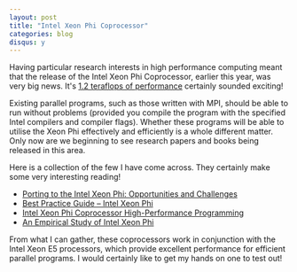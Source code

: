 ```yaml
---
layout: post
title: "Intel Xeon Phi Coprocessor"
categories: blog
disqus: y
---
```


Having particular research interests in high performance computing meant that the release of the Intel Xeon Phi Coprocessor, earlier this year, was very big news. It's [1.2 teraflops of performance](http://www.intel.com/content/dam/www/public/us/en/documents/product-briefs/high-performance-xeon-phi-coprocessor-brief.pdf) certainly sounded exciting!

Existing parallel programs, such as those written with MPI, should be able to run without problems (provided you compile the program with the specified Intel compilers and compiler flags). Whether these programs will be able to utilise the Xeon Phi effectively and efficiently is a whole different matter. Only now are we beginning to see research papers and books being released in this area.

Here is a collection of the few I have come across. They certainly make some very interesting reading!

- [Porting to the Intel Xeon Phi: Opportunities and Challenges](https://www.xsede.org/documents/271087/586927/CRosales_TACC_porting_mic.pdf)
- [Best Practice Guide – Intel Xeon Phi](http://www.prace-project.eu/IMG/pdf/Best-Practice-Guide-Intel-Xeon-Phi.pdf)
- [Intel Xeon Phi Coprocessor High-Performance Programming](http://books.google.co.uk/books?id=KJORYTHOxbEC&lpg=PT11&lr=lang_en&pg=PT3#v=onepage&q&f=false)
- [An Empirical Study of Intel Xeon Phi](http://arxiv.org/pdf/1310.5842.pdf)

From what I can gather, these coprocessors work in conjunction with the Intel Xeon E5 processors, which provide excellent performance for efficient parallel programs. I would certainly like to get my hands on one to test out!
